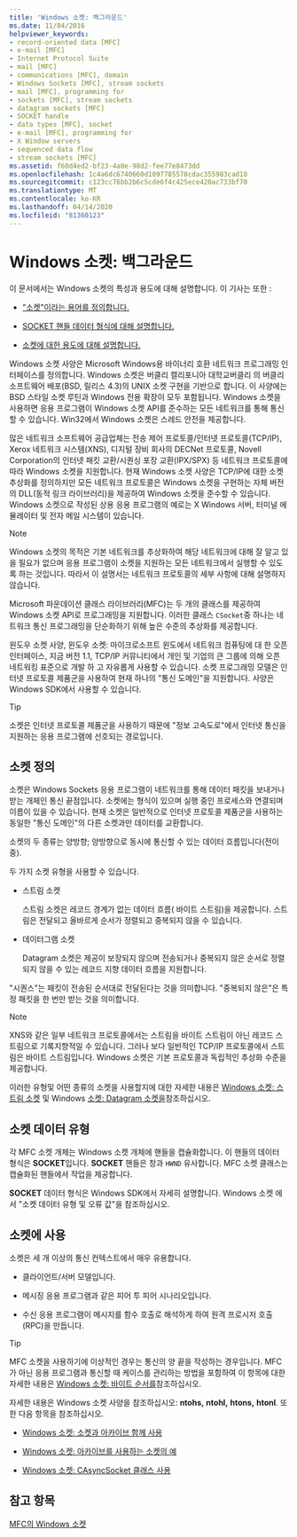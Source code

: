 ```yaml
---
title: 'Windows 소켓: 백그라운드'
ms.date: 11/04/2016
helpviewer_keywords:
- record-oriented data [MFC]
- e-mail [MFC]
- Internet Protocol Suite
- mail [MFC]
- communications [MFC], domain
- Windows Sockets [MFC], stream sockets
- mail [MFC], programming for
- sockets [MFC], stream sockets
- datagram sockets [MFC]
- SOCKET handle
- data types [MFC], socket
- e-mail [MFC], programming for
- X Window servers
- sequenced data flow
- stream sockets [MFC]
ms.assetid: f60d4ed2-bf23-4a0e-98d2-fee77e8473dd
ms.openlocfilehash: 1c4a6dc6740660d1097785578cdac355983cad18
ms.sourcegitcommit: c123cc76bb2b6c5cde6f4c425ece420ac733bf70
ms.translationtype: MT
ms.contentlocale: ko-KR
ms.lasthandoff: 04/14/2020
ms.locfileid: "81360123"
---
```

# <a name="windows-sockets-background"></a>Windows 소켓: 백그라운드

이 문서에서는 Windows 소켓의 특성과 용도에 대해 설명합니다. 이 기사는 또한 :

- ["소켓"이라는 용어를 정의합니다.](#_core_definition_of_a_socket)

- [SOCKET 핸들 데이터 형식에 대해 설명합니다.](#_core_the_socket_data_type)

- [소켓에 대한 용도에 대해 설명합니다.](#_core_uses_for_sockets)

Windows 소켓 사양은 Microsoft Windows용 바이너리 호환 네트워크 프로그래밍 인터페이스를 정의합니다. Windows 소켓은 버클리 캘리포니아 대학교버클리 의 버클리 소프트웨어 배포(BSD, 릴리스 4.3)의 UNIX 소켓 구현을 기반으로 합니다. 이 사양에는 BSD 스타일 소켓 루틴과 Windows 전용 확장이 모두 포함됩니다. Windows 소켓을 사용하면 응용 프로그램이 Windows 소켓 API를 준수하는 모든 네트워크를 통해 통신할 수 있습니다. Win32에서 Windows 소켓은 스레드 안전을 제공합니다.

많은 네트워크 소프트웨어 공급업체는 전송 제어 프로토콜/인터넷 프로토콜(TCP/IP), Xerox 네트워크 시스템(XNS), 디지털 장비 회사의 DECNet 프로토콜, Novell Corporation의 인터넷 패킷 교환/시퀀싱 포장 교환(IPX/SPX) 등 네트워크 프로토콜에 따라 Windows 소켓을 지원합니다. 현재 Windows 소켓 사양은 TCP/IP에 대한 소켓 추상화를 정의하지만 모든 네트워크 프로토콜은 Windows 소켓을 구현하는 자체 버전의 DLL(동적 링크 라이브러리)을 제공하여 Windows 소켓을 준수할 수 있습니다. Windows 소켓으로 작성된 상용 응용 프로그램의 예로는 X Windows 서버, 터미널 에뮬레이터 및 전자 메일 시스템이 있습니다.

> [!NOTE]
> Windows 소켓의 목적은 기본 네트워크를 추상화하여 해당 네트워크에 대해 잘 알고 있을 필요가 없으며 응용 프로그램이 소켓을 지원하는 모든 네트워크에서 실행할 수 있도록 하는 것입니다. 따라서 이 설명서는 네트워크 프로토콜의 세부 사항에 대해 설명하지 않습니다.

Microsoft 파운데이션 클래스 라이브러리(MFC)는 두 개의 클래스를 제공하여 Windows 소켓 API로 프로그래밍을 지원합니다. 이러한 클래스 `CSocket`중 하나는 네트워크 통신 프로그래밍을 단순화하기 위해 높은 수준의 추상화를 제공합니다.

윈도우 소켓 사양, 윈도우 소켓: 마이크로소프트 윈도에서 네트워크 컴퓨팅에 대 한 오픈 인터페이스, 지금 버전 1.1, TCP/IP 커뮤니티에서 개인 및 기업의 큰 그룹에 의해 오픈 네트워킹 표준으로 개발 하 고 자유롭게 사용할 수 있습니다. 소켓 프로그래밍 모델은 인터넷 프로토콜 제품군을 사용하여 현재 하나의 "통신 도메인"을 지원합니다. 사양은 Windows SDK에서 사용할 수 있습니다.

> [!TIP]
> 소켓은 인터넷 프로토콜 제품군을 사용하기 때문에 "정보 고속도로"에서 인터넷 통신을 지원하는 응용 프로그램에 선호되는 경로입니다.

## <a name="definition-of-a-socket"></a><a name="_core_definition_of_a_socket"></a>소켓 정의

소켓은 Windows Sockets 응용 프로그램이 네트워크를 통해 데이터 패킷을 보내거나 받는 개체인 통신 끝점입니다. 소켓에는 형식이 있으며 실행 중인 프로세스와 연결되며 이름이 있을 수 있습니다. 현재 소켓은 일반적으로 인터넷 프로토콜 제품군을 사용하는 동일한 "통신 도메인"의 다른 소켓과만 데이터를 교환합니다.

소켓의 두 종류는 양방향; 양방향으로 동시에 통신할 수 있는 데이터 흐름입니다(전이중).

두 가지 소켓 유형을 사용할 수 있습니다.

- 스트림 소켓

   스트림 소켓은 레코드 경계가 없는 데이터 흐름( 바이트 스트림)을 제공합니다. 스트림은 전달되고 올바르게 순서가 정렬되고 중복되지 않을 수 있습니다.

- 데이터그램 소켓

   Datagram 소켓은 제공이 보장되지 않으며 전송되거나 중복되지 않은 순서로 정렬되지 않을 수 있는 레코드 지향 데이터 흐름을 지원합니다.

"시퀀스"는 패킷이 전송된 순서대로 전달된다는 것을 의미합니다. "중복되지 않은"은 특정 패킷을 한 번만 받는 것을 의미합니다.

> [!NOTE]
> XNS와 같은 일부 네트워크 프로토콜에서는 스트림을 바이트 스트림이 아닌 레코드 스트림으로 기록지향적일 수 있습니다. 그러나 보다 일반적인 TCP/IP 프로토콜에서 스트림은 바이트 스트림입니다. Windows 소켓은 기본 프로토콜과 독립적인 추상화 수준을 제공합니다.

이러한 유형및 어떤 종류의 소켓을 사용할지에 대한 자세한 내용은 [Windows 소켓: 스트림 소켓](../mfc/windows-sockets-stream-sockets.md) 및 Windows [소켓: Datagram 소켓을](../mfc/windows-sockets-datagram-sockets.md)참조하십시오.

## <a name="the-socket-data-type"></a><a name="_core_the_socket_data_type"></a>소켓 데이터 유형

각 MFC 소켓 개체는 Windows 소켓 개체에 핸들을 캡슐화합니다. 이 핸들의 데이터 형식은 **SOCKET**입니다. **SOCKET** 핸들은 창과 `HWND` 유사합니다. MFC 소켓 클래스는 캡슐화된 핸들에서 작업을 제공합니다.

**SOCKET** 데이터 형식은 Windows SDK에서 자세히 설명합니다. Windows 소켓 에서 "소켓 데이터 유형 및 오류 값"을 참조하십시오.

## <a name="uses-for-sockets"></a><a name="_core_uses_for_sockets"></a>소켓에 사용

소켓은 세 개 이상의 통신 컨텍스트에서 매우 유용합니다.

- 클라이언트/서버 모델입니다.

- 메시징 응용 프로그램과 같은 피어 투 피어 시나리오입니다.

- 수신 응용 프로그램이 메시지를 함수 호출로 해석하게 하여 원격 프로시저 호출(RPC)을 만듭니다.

> [!TIP]
> MFC 소켓을 사용하기에 이상적인 경우는 통신의 양 끝을 작성하는 경우입니다. MFC가 아닌 응용 프로그램과 통신할 때 케이스를 관리하는 방법을 포함하여 이 항목에 대한 자세한 내용은 [Windows 소켓: 바이트 순서를](../mfc/windows-sockets-byte-ordering.md)참조하십시오.

자세한 내용은 Windows 소켓 사양을 참조하십시오: **ntohs,** **ntohl,** **htons,** **htonl**. 또한 다음 항목을 참조하십시오.

- [Windows 소켓: 소켓과 아카이브 함께 사용](../mfc/windows-sockets-using-sockets-with-archives.md)

- [Windows 소켓: 아카이브를 사용하는 소켓의 예](../mfc/windows-sockets-example-of-sockets-using-archives.md)

- [Windows 소켓: CAsyncSocket 클래스 사용](../mfc/windows-sockets-using-class-casyncsocket.md)

## <a name="see-also"></a>참고 항목

[MFC의 Windows 소켓](../mfc/windows-sockets-in-mfc.md)

